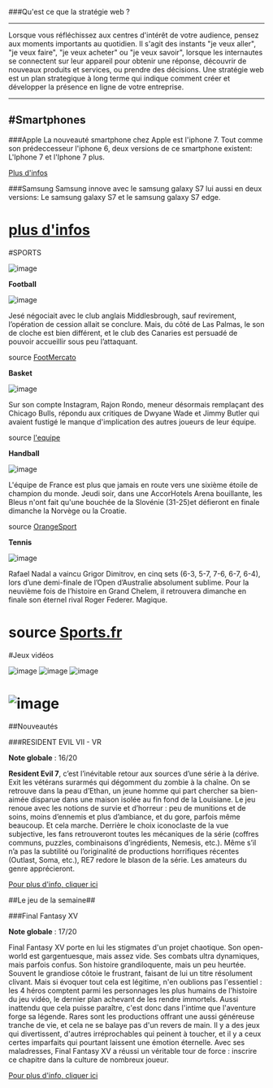 ###Qu'est ce que la stratégie web ?

--------------------
Lorsque vous réfléchissez aux centres d'intérêt de votre audience, pensez aux moments importants au quotidien. Il s'agit des instants "je veux aller", "je veux faire", "je veux acheter" ou "je veux savoir", lorsque les internautes se connectent sur leur appareil pour obtenir une réponse, découvrir de nouveaux produits et services, ou prendre des décisions.
Une stratégie web est un plan strategique à long terme qui indique comment créer et développer la présence en ligne de votre entreprise.

---

#Smartphones
---

###Apple
La nouveauté smartphone chez Apple est l'iphone 7. Tout comme son prédeccesseur l'iphone 6, deux versions de ce smartphone existent: L'Iphone 7 et l'Iphone 7 plus.

[Plus d'infos](http://www.apple.com/fr/shop/buy-iphone/iphone-7?afid=p238%7Cs05EVyND6-dc_mtid_187079nc38483_pcrid_165684031121_&cid=aos-fr-kwgo-brand-h17-slid-p65uBhtj-product-)



###Samsung
Samsung innove avec le samsung galaxy S7 lui aussi en deux versions: Le samsung galaxy S7 et le samsung galaxy S7 edge.

[plus d'infos](http://www.samsung.com/fr/consumer/mobile-devices/smartphones/)
=======

#SPORTS

![image](http://bulgaria-online.bg/clients/210/images/catalog/categories/sports.png)

**Football**

![image](http://static.wixstatic.com/media/0c8f1b_d4d6bcd939034731865efef50ffa35ef~mv2.jpg_256)

 Jesé négociait avec le club anglais Middlesbrough, sauf revirement, l’opération de cession allait se conclure.
 Mais, du côté de Las Palmas, le son de cloche est bien différent, et le club des Canaries est persuadé de pouvoir accueillir
 sous peu l’attaquant.
 
 source [FootMercato](http://www.footmercato.net/liga/transferts/psg-retournement-de-situation-dans-le-dossier-jese_195012)
 
 **Basket**
 
![image](http://www.spox.com/de/sport/ussport/nba/1612/Bilder/rajon-rondo-600.jpg)

Sur son compte Instagram, Rajon Rondo, meneur désormais remplaçant des Chicago Bulls, répondu aux critiques
de Dwyane Wade et Jimmy Butler qui avaient fustigé le manque d'implication des autres joueurs de leur équipe.

source [l'equipe](http://www.lequipe.fr/Basket/Actualites/Rajon-rondo-repond-a-dwyane-wade-et-jimmy-butler-sur-les-difficultes-des-chicago-bulls/772556)

**Handball**

![image](http://handball.blog.lemonde.fr/files/2015/01/Niko.jpg)

L'équipe de France est plus que jamais en route vers une sixième étoile de champion du monde. Jeudi soir,
dans une AccorHotels Arena bouillante, les Bleus n'ont fait qu'une bouchée de la Slovénie (31-25)et défieront en finale
dimanche la Norvège ou la Croatie.

source [OrangeSport](http://sports.orange.fr/handball/article/handball-le-reve-est-a-portee-de-main-pour-les-bleus-qui-tiennent-leur-finale-CNT000000BZ9Ss.html) 

**Tennis**

![image](http://www.ubitennis.com/wp-content/uploads/2016/08/Rafa-Nadal-US-Open-2016-1-420x278.jpg)

Rafael Nadal a vaincu Grigor Dimitrov, en cinq sets (6-3, 5-7, 7-6, 6-7, 6-4),
lors d’une demi-finale de l’Open d’Australie absolument sublime.
Pour la neuvième fois de l’histoire en Grand Chelem, il retrouvera dimanche en finale son éternel rival Roger Federer. Magique.

source [Sports.fr](http://www.sports.fr/tennis/open-d-australie/articles/nadal-s-offre-une-finale-de-legende-s-1735268)
=======

#Jeux vidéos

![image](http://www.icone-png.com/ico/52/52006.ico)
![image](http://www.icone-png.com/ico/52/51994.ico)
![image](http://www.icone-png.com/ico/33/33172.ico)


![image](http://images2.itechpost.com/data/images/full/28998/resident-evil-vii-biohazard.jpg)
=======

##Nouveautés

###RESIDENT EVIL VII - VR

**Note globale** : 16/20

**Resident Evil 7**, c’est l’inévitable retour aux sources d’une série à la dérive. Exit les vétérans surarmés qui dégomment du zombie à la chaîne. On se retrouve dans la peau d’Ethan, un jeune homme qui part chercher sa bien-aimée disparue dans une maison isolée au fin fond de la Louisiane. Le jeu renoue avec les notions de survie et d’horreur : peu de munitions et de soins, moins d’ennemis et plus d’ambiance, et du gore, parfois même beaucoup. Et cela marche. Derrière le choix iconoclaste de la vue subjective, les fans retrouveront toutes les mécaniques de la série (coffres communs, puzzles, combinaisons d’ingrédients, Nemesis, etc.). Même s’il n’a pas la subtilité ou l’originalité de productions horrifiques récentes (Outlast, Soma, etc.), RE7 redore le blason de la série. Les amateurs du genre apprécieront.

[Pour plus d'info, cliquer ici](https://blog.fr.playstation.com/2016/06/14/resident-evil-7-biohazard-dvoil-sur-ps4-mo-ds-aujourdhui/)

##Le jeu de la semaine##

###Final Fantasy XV

**Note globale** : 17/20

Final Fantasy XV porte en lui les stigmates d'un projet chaotique. Son open-world est gargentuesque, mais assez vide. Ses combats ultra dynamiques, mais parfois confus. Son histoire grandiloquente, mais un peu heurtée. Souvent le grandiose côtoie le frustrant, faisant de lui un titre résolument clivant. Mais si évoquer tout cela est légitime, n'en oublions pas l'essentiel : les 4 héros comptent parmi les personnages les plus humains de l'histoire du jeu vidéo, le dernier plan achevant de les rendre immortels. Aussi inattendu que cela puisse paraître, c'est donc dans l'intime que l'aventure forge sa légende. Rares sont les productions offrant une aussi généreuse tranche de vie, et cela ne se balaye pas d'un revers de main. Il y a des jeux qui divertissent, d'autres irréprochables qui peinent à toucher, et il y a ceux certes imparfaits qui pourtant laissent une émotion éternelle. Avec ses maladresses, Final Fantasy XV a réussi un véritable tour de force : inscrire ce chapitre dans la culture de nombreux joueur.

[Pour plus d'info, cliquer ici](http://www.finalfantasyxv.com/fr)

